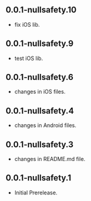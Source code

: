 ## 0.0.1-nullsafety.10

- fix iOS lib.
## 0.0.1-nullsafety.9

- test iOS lib.
## 0.0.1-nullsafety.6

- changes in iOS files.
## 0.0.1-nullsafety.4

- changes in Android files.
## 0.0.1-nullsafety.3

- changes in README.md file.

## 0.0.1-nullsafety.1

- Initial Prerelease.
